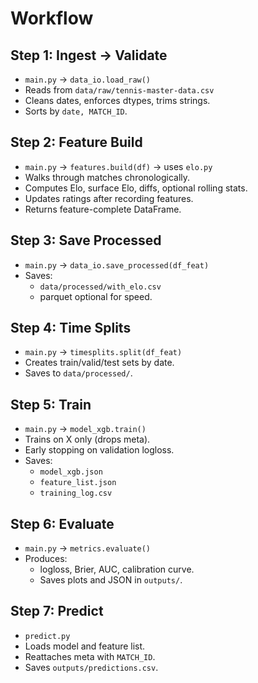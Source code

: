 # Workflow

## Step 1: Ingest → Validate

- `main.py` → `data_io.load_raw()`
- Reads from `data/raw/tennis-master-data.csv`
- Cleans dates, enforces dtypes, trims strings.
- Sorts by `date, MATCH_ID`.

## Step 2: Feature Build

- `main.py` → `features.build(df)` → uses `elo.py`
- Walks through matches chronologically.
- Computes Elo, surface Elo, diffs, optional rolling stats.
- Updates ratings after recording features.
- Returns feature-complete DataFrame.

## Step 3: Save Processed

- `main.py` → `data_io.save_processed(df_feat)`
- Saves:
  - `data/processed/with_elo.csv`
  - parquet optional for speed.

## Step 4: Time Splits

- `main.py` → `timesplits.split(df_feat)`
- Creates train/valid/test sets by date.
- Saves to `data/processed/`.

## Step 5: Train

- `main.py` → `model_xgb.train()`
- Trains on X only (drops meta).
- Early stopping on validation logloss.
- Saves:
  - `model_xgb.json`
  - `feature_list.json`
  - `training_log.csv`

## Step 6: Evaluate

- `main.py` → `metrics.evaluate()`
- Produces:
  - logloss, Brier, AUC, calibration curve.
  - Saves plots and JSON in `outputs/`.

## Step 7: Predict

- `predict.py`
- Loads model and feature list.
- Reattaches meta with `MATCH_ID`.
- Saves `outputs/predictions.csv`.
